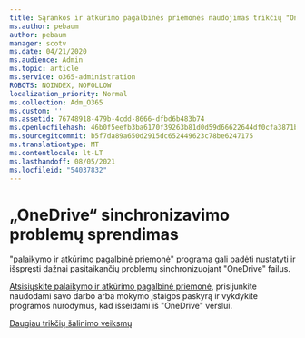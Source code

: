 ```yaml
---
title: Sąrankos ir atkūrimo pagalbinės priemonės naudojimas trikčių "OneDrive" verslui
ms.author: pebaum
author: pebaum
manager: scotv
ms.date: 04/21/2020
ms.audience: Admin
ms.topic: article
ms.service: o365-administration
ROBOTS: NOINDEX, NOFOLLOW
localization_priority: Normal
ms.collection: Adm_O365
ms.custom: ''
ms.assetid: 76748918-479b-4cdd-8666-dfbd6b483b74
ms.openlocfilehash: 46b0f5eefb3ba6170f39263b81d0d59d66622644df0cfa3871b1ce4cdd214818
ms.sourcegitcommit: b5f7da89a650d2915dc652449623c78be6247175
ms.translationtype: MT
ms.contentlocale: lt-LT
ms.lasthandoff: 08/05/2021
ms.locfileid: "54037832"
---
```

# <a name="fix-onedrive-sync-problems"></a>„OneDrive“ sinchronizavimo problemų sprendimas

"palaikymo ir atkūrimo pagalbinė priemonė" programa gali padėti nustatyti ir išspręsti dažnai pasitaikančių problemų sinchronizuojant "OneDrive" failus. 
  
[Atsisiųskite palaikymo ir atkūrimo pagalbinė priemonė](https://aka.ms/sara), prisijunkite naudodami savo darbo arba mokymo įstaigos paskyrą ir vykdykite programos nurodymus, kad išseidami iš "OneDrive" verslui. 
  
[Daugiau trikčių šalinimo veiksmų](https://go.microsoft.com/fwlink/?linkid=872097)
  

